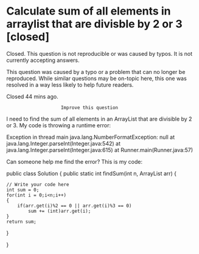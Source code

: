 
# Calculate sum of all elements in arraylist that are divisble by 2 or 3 [closed]







Closed. This question is not reproducible or was caused by typos. It is not currently accepting answers.
                        
                    










 This question was caused by a typo or a problem that can no longer be reproduced. While similar questions may be on-topic here, this one was resolved in a way less likely to help future readers.


Closed 44 mins ago.







                        Improve this question
                    



I need to find the sum of all elements in an ArrayList that are divisible by 2 or 3.
My code is throwing a runtime error:


Exception in thread  main  java.lang.NumberFormatException: null
    at java.lang.Integer.parseInt(Integer.java:542)
    at java.lang.Integer.parseInt(Integer.java:615)
    at Runner.main(Runner.java:57)

Can someone help me find the error?
This is my code:


public class Solution {
public static int findSum(int n, ArrayList<Integer> arr) {

    // Write your code here
    int sum = 0;
    for(int i = 0;i<n;i++)
    {
        if(arr.get(i)%2 == 0 || arr.get(i)%3 == 0)
            sum += (int)arr.get(i);
    }
    return sum;
}

}



        